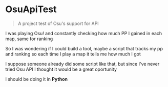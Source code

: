 # OsuApiTest
> A project test of Osu's support for API

I was playing Osu! and constantly checking how much PP I gained in each map, same for ranking

So I was wondering if I could build a tool, maybe a script that tracks my pp and ranking so each time I play a map it tells me how much I got

I suppose someone already did some script like that, but since I've never tried Osu API I thought it would be a great oportunity

I should be doing it in **Python**
